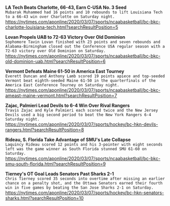 **LA Tech Beats Charlotte, 66-43, Earn C-USA No. 3 Seed**\
`Mubarak Muhammed had 16 points and 10 rebounds to lift Louisiana Tech to a 66-43 win over Charlotte on Saturday night.`\
https://nytimes.com/aponline/2020/03/07/sports/ncaabasketball/bc-bkc-charlotte-louisiana-tech.html?searchResultPosition=5

**Lovan Propels UAB to 72-63 Victory Over Old Dominion**\
`Sophomore Tavin Lovan finished with 23 points and seven rebounds and Alabama-Birmingham closed out the Conference USA regular season with a 72-63 victory over Old Dominion on Saturday.`\
https://nytimes.com/aponline/2020/03/07/sports/ncaabasketball/bc-bkc-old-dominion-uab.html?searchResultPosition=6

**Vermont Defeats Maine 61-50 in America East Tourney**\
`Everett Duncan and Anthony Lamb scored 19 points apiece and top-seeded Vermont beat eighth-seeded Maine 61-50 in the quarterfinals of the America East Conference Tourney on Saturday night.`\
https://nytimes.com/aponline/2020/03/07/sports/ncaabasketball/bc-bkc-ameast-maine-vermont.html?searchResultPosition=7

**Zajac, Palmieri Lead Devils to 6-4 Win Over Rival Rangers**\
`Travis Zajac and Kyle Palmieri each scored twice and the New Jersey Devils used a big second period to beat the New York Rangers 6-4 Saturday night.`\
https://nytimes.com/aponline/2020/03/07/sports/hockey/bc-hkn-devils-rangers.html?searchResultPosition=8

**Rideau, S. Florida Take Advantage of SMU's Late Collapse**\
`Laquincy Rideau scored 12 points and his 3-pointer with eight seconds left was the game winner as South Florida stunned SMU 61-60 on Saturday.`\
https://nytimes.com/aponline/2020/03/07/sports/ncaabasketball/bc-bkc-smu-south-florida.html?searchResultPosition=9

**Tierney's OT Goal Leads Senators Past Sharks 2-1**\
`Chris Tierney scored 35 seconds into overtime after missing an earlier chance on a penalty shot, and the Ottawa Senators earned their fourth win in five games by beating the San Jose Sharks 2-1 on Saturday.`\
https://nytimes.com/aponline/2020/03/07/sports/hockey/bc-hkn-senators-sharks.html?searchResultPosition=10

